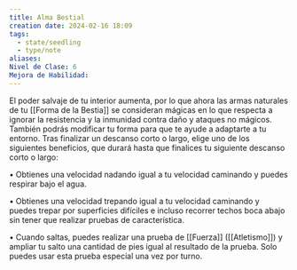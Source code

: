 ```yaml
---
title: Alma Bestial
creation date: 2024-02-16 18:09
tags:
  - state/seedling
  - type/note
aliases: 
Nivel de Clase: 6
Mejora de Habilidad:
---
```

El poder salvaje de tu interior aumenta, por lo que ahora las armas naturales de tu [[Forma de la Bestia]] se consideran mágicas en lo que respecta a ignorar la resistencia y la inmunidad contra daño y ataques no mágicos.
También podrás modificar tu forma para que te ayude a adaptarte a tu entorno. Tras finalizar un
descanso corto o largo, elige uno de los siguientes beneficios, que durará hasta que finalices tu
siguiente descanso corto o largo:

• Obtienes una velocidad nadando igual a tu velocidad caminando y puedes respirar bajo el agua.

• Obtienes una velocidad trepando igual a tu velocidad caminando y puedes trepar por superficies
difíciles e incluso recorrer techos boca abajo sin tener que realizar pruebas de característica.

• Cuando saltas, puedes realizar una prueba de [[Fuerza]] ([[Atletismo]]) y ampliar tu salto una cantidad de pies igual al resultado de la prueba. Solo puedes usar esta prueba especial una vez por turno.
